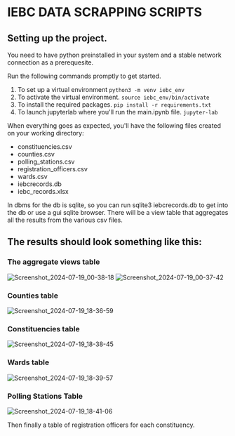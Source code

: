 # IEBC DATA SCRAPPING SCRIPTS

## Setting up the project.
You need to have python preinstalled in your system and a stable network connection as a prerequesite.

Run the following commands promptly to get started.
1. To set up a virtual environment
   `python3 -m venv iebc_env`
2. To activate the virtual environment.
   `source iebc_env/bin/activate`
3. To install the required packages.
   `pip install -r requirements.txt`
4. To launch jupyterlab where you'll run the main.ipynb file.
   `jupyter-lab`

When everything goes as expected, you'll have the following files created on your working directory:
  - constituencies.csv
  - counties.csv
  - polling_stations.csv
  - registration_officers.csv
  - wards.csv
  - iebcrecords.db
  - iebc_records.xlsx

In dbms for the db is sqlite, so you can run sqlite3 iebcrecords.db to get into the db or use a gui sqlite browser.
There will be a view table that aggregates all the results from the various csv files.

## The results should look something like this:

### The aggregate views table
![Screenshot_2024-07-19_00-38-18](https://github.com/user-attachments/assets/a56e997f-3b7a-4a76-934c-87d46546a8c6)
![Screenshot_2024-07-19_00-37-42](https://github.com/user-attachments/assets/73260653-fd11-4e6b-9571-b85b118031e9)

### Counties table
![Screenshot_2024-07-19_18-36-59](https://github.com/user-attachments/assets/607fa819-3649-4c31-8e21-e178a8688f38)

### Constituencies table
![Screenshot_2024-07-19_18-38-45](https://github.com/user-attachments/assets/0e7f1bcc-a779-4c3b-82ff-c0c0f11ebdf8)

### Wards table
![Screenshot_2024-07-19_18-39-57](https://github.com/user-attachments/assets/bc984e2e-5970-473f-999c-574dba775449)

### Polling Stations Table
![Screenshot_2024-07-19_18-41-06](https://github.com/user-attachments/assets/3842d6fa-120f-4789-955b-bc84fb810a19)

Then finally a table of registration officers for each constituency.
